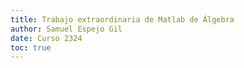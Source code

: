 ```yaml
---
title: Trabajo extraordinaria de Matlab de Álgebra
author: Samuel Espejo Gil
date: Curso 2324
toc: true
---
```




